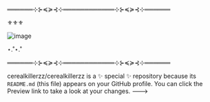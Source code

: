 ══════⊹⊱≼≽⊰⊹════════════⊹⊱≼≽⊰⊹══════

⚜︎⚜︎⚜︎

![image](https://github.com/user-attachments/assets/c3b3dfa9-0385-4a20-96da-9bedcf996230)

⋆.˚⋆.˚

══════⊹⊱≼≽⊰⊹════════════⊹⊱≼≽⊰⊹══════

cerealkillerzz/cerealkillerzz is a ✨ special ✨ repository because its `README.md` (this file) appears on your GitHub profile.
You can click the Preview link to take a look at your changes.
--->

